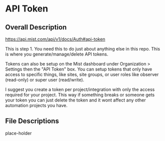 # API Token #

## Overall Description ##

<https://api.mist.com/api/v1/docs/Auth#api-token>

This is step 1. You need this to do just about anything else in this repo. This is where you generate/manage/delete API tokens.  
  
Tokens can also be setup on the Mist dashboard under Organization > Settings then the "API Token" box. You can setup tokens that only have access to specific things, like sites, site groups, or user roles like observer (read-only) or super user (read/write).  
  
I suggest you create a token per project/integration with only the access required for your project. This way if something breaks or someone gets your token you can just delete the token and it wont affect any other automation projects you have.

## File Descriptions ##

place-holder
